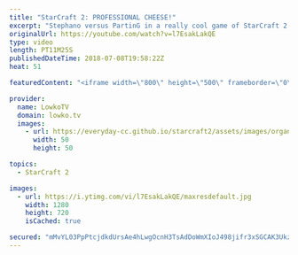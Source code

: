 ```yaml
---
title: "StarCraft 2: PROFESSIONAL CHEESE!"
excerpt: "Stephano versus PartinG in a really cool game of StarCraft 2. Subscribe for more videos: http://lowko.tv/youtube Solar vs INnoVation: https://goo.gl/gVzpyJ  Super quick decision making is the name of the game. Stephano notices the cheese early and responds immediately. However, he does lose two bases"
originalUrl: https://youtube.com/watch?v=l7EsakLakQE
type: video
length: PT11M25S
publishedDateTime: 2018-07-08T19:58:22Z
heat: 51

featuredContent: "<iframe width=\"800\" height=\"500\" frameborder=\"0\" src=\"https://www.youtube.com/embed/l7EsakLakQE\" allow=\"accelerometer; autoplay; encrypted-media; gyroscope; picture-in-picture\" allowfullscreen></iframe>"

provider:
  name: LowkoTV
  domain: lowko.tv
  images:
    - url: https://everyday-cc.github.io/starcraft2/assets/images/organizations/lowko.tv-50x50.jpg
      width: 50
      height: 50

topics:
  - StarCraft 2

images:
  - url: https://i.ytimg.com/vi/l7EsakLakQE/maxresdefault.jpg
    width: 1280
    height: 720
    isCached: true

secured: "mMvYL03PpPtcjdkdUrsAe4hLwgOcnH3TsAdDoWmXIoJ498jifr3xSGCAK3Ukz+80ag4y/RpKuxcvsokLHmhlkmQOmslqgg+qD1rKr8uCZVWJd6WILQZRVydzL8kFE3iEjG0pVv+bRV0vBra+nNe7Dq97DTdxLlPHKpRUTUxOvqaZrkJ3YL0AGFm6bOUptMkBzqYSoUZUg+24b4LdV1tRs4/fxnBwpT1Q6HD+qT2f0JX5b7dAiOBHyBC88xFPI/38ykQj+zA6EpbCD1vxBhXMpnO0MeQofnatREhiw1rsNgbSdYUNP+PmW9vshEAx8zWOUMVXqBBTVO7ZQh+HApfuft1400EClgi/ec4mgXpaJOHQtcHLW60eF9uoeuAdHb9h9r4QmgQhChq1Cc983yzb1wMp3vWftwY4vd3u0M9xeA1atJIKkERxeEl8vRVrAs0P;GG2dhN0gFAFhca1LPFLuMA=="
---
```


